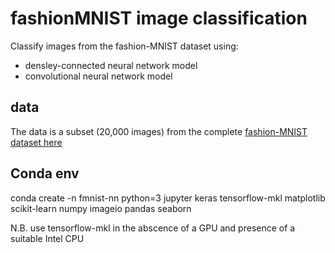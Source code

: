 # fashionMNIST image classification
Classify images from the fashion-MNIST dataset using:
 - densley-connected neural network model
 - convolutional neural network model

## data
The data is a subset (20,000 images) from the complete [fashion-MNIST dataset here](https://github.com/zalandoresearch/fashion-mnist)

## Conda env
conda create -n fmnist-nn python=3 jupyter keras tensorflow-mkl  matplotlib scikit-learn numpy imageio pandas seaborn

N.B. use tensorflow-mkl in the abscence of a GPU and presence of a suitable Intel CPU
